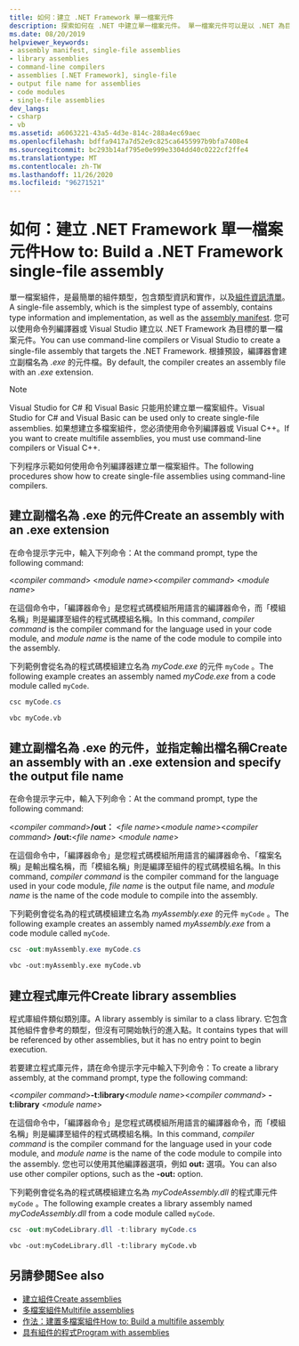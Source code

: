 ```yaml
---
title: 如何：建立 .NET Framework 單一檔案元件
description: 探索如何在 .NET 中建立單一檔案元件。 單一檔案元件可以是以 .NET 為目標的程式庫 ( .dll) ，也可以是可執行檔 ( .exe) 檔。
ms.date: 08/20/2019
helpviewer_keywords:
- assembly manifest, single-file assemblies
- library assemblies
- command-line compilers
- assemblies [.NET Framework], single-file
- output file name for assemblies
- code modules
- single-file assemblies
dev_langs:
- csharp
- vb
ms.assetid: a6063221-43a5-4d3e-814c-288a4ec69aec
ms.openlocfilehash: bdffa9417a7d52e9c825ca6455997b9bfa7408e4
ms.sourcegitcommit: bc293b14af795e0e999e3304dd40c0222cf2ffe4
ms.translationtype: MT
ms.contentlocale: zh-TW
ms.lasthandoff: 11/26/2020
ms.locfileid: "96271521"
---
```

# <a name="how-to-build-a-net-framework-single-file-assembly"></a><span data-ttu-id="16126-104">如何：建立 .NET Framework 單一檔案元件</span><span class="sxs-lookup"><span data-stu-id="16126-104">How to: Build a .NET Framework single-file assembly</span></span>

<span data-ttu-id="16126-105">單一檔案組件，是最簡單的組件類型，包含類型資訊和實作，以及[組件資訊清單](../../standard/assembly/manifest.md)。</span><span class="sxs-lookup"><span data-stu-id="16126-105">A single-file assembly, which is the simplest type of assembly, contains type information and implementation, as well as the [assembly manifest](../../standard/assembly/manifest.md).</span></span> <span data-ttu-id="16126-106">您可以使用命令列編譯器或 Visual Studio 建立以 .NET Framework 為目標的單一檔案元件。</span><span class="sxs-lookup"><span data-stu-id="16126-106">You can use command-line compilers or Visual Studio to create a single-file assembly that targets the .NET Framework.</span></span> <span data-ttu-id="16126-107">根據預設，編譯器會建立副檔名為 *.exe* 的元件檔。</span><span class="sxs-lookup"><span data-stu-id="16126-107">By default, the compiler creates an assembly file with an *.exe* extension.</span></span>

> [!NOTE]
> <span data-ttu-id="16126-108">Visual Studio for C# 和 Visual Basic 只能用於建立單一檔案組件。</span><span class="sxs-lookup"><span data-stu-id="16126-108">Visual Studio for C# and Visual Basic can be used only to create single-file assemblies.</span></span> <span data-ttu-id="16126-109">如果想建立多檔案組件，您必須使用命令列編譯器或 Visual C++。</span><span class="sxs-lookup"><span data-stu-id="16126-109">If you want to create multifile assemblies, you must use command-line compilers or Visual C++.</span></span>

<span data-ttu-id="16126-110">下列程序示範如何使用命令列編譯器建立單一檔案組件。</span><span class="sxs-lookup"><span data-stu-id="16126-110">The following procedures show how to create single-file assemblies using command-line compilers.</span></span>

## <a name="create-an-assembly-with-an-exe-extension"></a><span data-ttu-id="16126-111">建立副檔名為 .exe 的元件</span><span class="sxs-lookup"><span data-stu-id="16126-111">Create an assembly with an .exe extension</span></span>

<span data-ttu-id="16126-112">在命令提示字元中，輸入下列命令：</span><span class="sxs-lookup"><span data-stu-id="16126-112">At the command prompt, type the following command:</span></span>

<span data-ttu-id="16126-113">\<*compiler command*> \<*module name*></span><span class="sxs-lookup"><span data-stu-id="16126-113">\<*compiler command*> \<*module name*></span></span>

<span data-ttu-id="16126-114">在這個命令中，「編譯器命令」是您程式碼模組所用語言的編譯器命令，而「模組名稱」則是編譯至組件的程式碼模組名稱。</span><span class="sxs-lookup"><span data-stu-id="16126-114">In this command, *compiler command* is the compiler command for the language used in your code module, and *module name* is the name of the code module to compile into the assembly.</span></span>

<span data-ttu-id="16126-115">下列範例會從名為的程式碼模組建立名為 *myCode.exe* 的元件 `myCode` 。</span><span class="sxs-lookup"><span data-stu-id="16126-115">The following example creates an assembly named *myCode.exe* from a code module called `myCode`.</span></span>

```csharp
csc myCode.cs
```

```vb
vbc myCode.vb
```

## <a name="create-an-assembly-with-an-exe-extension-and-specify-the-output-file-name"></a><span data-ttu-id="16126-116">建立副檔名為 .exe 的元件，並指定輸出檔名稱</span><span class="sxs-lookup"><span data-stu-id="16126-116">Create an assembly with an .exe extension and specify the output file name</span></span>

<span data-ttu-id="16126-117">在命令提示字元中，輸入下列命令：</span><span class="sxs-lookup"><span data-stu-id="16126-117">At the command prompt, type the following command:</span></span>

<span data-ttu-id="16126-118">\<*compiler command*>**/out：** \<*file name*>\<*module name*></span><span class="sxs-lookup"><span data-stu-id="16126-118">\<*compiler command*> **/out:**\<*file name*> \<*module name*></span></span>

<span data-ttu-id="16126-119">在這個命令中，「編譯器命令」是您程式碼模組所用語言的編譯器命令、「檔案名稱」是輸出檔名稱，而「模組名稱」則是編譯至組件的程式碼模組名稱。</span><span class="sxs-lookup"><span data-stu-id="16126-119">In this command, *compiler command* is the compiler command for the language used in your code module, *file name* is the output file name, and *module name* is the name of the code module to compile into the assembly.</span></span>

<span data-ttu-id="16126-120">下列範例會從名為的程式碼模組建立名為 *myAssembly.exe* 的元件 `myCode` 。</span><span class="sxs-lookup"><span data-stu-id="16126-120">The following example creates an assembly named *myAssembly.exe* from a code module called `myCode`.</span></span>

```csharp
csc -out:myAssembly.exe myCode.cs
```

```vb
vbc -out:myAssembly.exe myCode.vb
```

## <a name="create-library-assemblies"></a><span data-ttu-id="16126-121">建立程式庫元件</span><span class="sxs-lookup"><span data-stu-id="16126-121">Create library assemblies</span></span>

 <span data-ttu-id="16126-122">程式庫組件類似類別庫。</span><span class="sxs-lookup"><span data-stu-id="16126-122">A library assembly is similar to a class library.</span></span> <span data-ttu-id="16126-123">它包含其他組件會參考的類型，但沒有可開始執行的進入點。</span><span class="sxs-lookup"><span data-stu-id="16126-123">It contains types that will be referenced by other assemblies, but it has no entry point to begin execution.</span></span>

<span data-ttu-id="16126-124">若要建立程式庫元件，請在命令提示字元中輸入下列命令：</span><span class="sxs-lookup"><span data-stu-id="16126-124">To create a library assembly, at the command prompt, type the following command:</span></span>

<span data-ttu-id="16126-125">\<*compiler command*>**-t:library**\<*module name*></span><span class="sxs-lookup"><span data-stu-id="16126-125">\<*compiler command*> **-t:library** \<*module name*></span></span>

<span data-ttu-id="16126-126">在這個命令中，「編譯器命令」是您程式碼模組所用語言的編譯器命令，而「模組名稱」則是編譯至組件的程式碼模組名稱。</span><span class="sxs-lookup"><span data-stu-id="16126-126">In this command, *compiler command* is the compiler command for the language used in your code module, and *module name* is the name of the code module to compile into the assembly.</span></span> <span data-ttu-id="16126-127">您也可以使用其他編譯器選項，例如 **out:** 選項。</span><span class="sxs-lookup"><span data-stu-id="16126-127">You can also use other compiler options, such as the **-out:** option.</span></span>

<span data-ttu-id="16126-128">下列範例會從名為的程式碼模組建立名為 *myCodeAssembly.dll* 的程式庫元件 `myCode` 。</span><span class="sxs-lookup"><span data-stu-id="16126-128">The following example creates a library assembly named *myCodeAssembly.dll* from a code module called `myCode`.</span></span>

```csharp
csc -out:myCodeLibrary.dll -t:library myCode.cs
```

```vb
vbc -out:myCodeLibrary.dll -t:library myCode.vb
```

## <a name="see-also"></a><span data-ttu-id="16126-129">另請參閱</span><span class="sxs-lookup"><span data-stu-id="16126-129">See also</span></span>

- [<span data-ttu-id="16126-130">建立組件</span><span class="sxs-lookup"><span data-stu-id="16126-130">Create assemblies</span></span>](../../standard/assembly/create.md)
- [<span data-ttu-id="16126-131">多檔案組件</span><span class="sxs-lookup"><span data-stu-id="16126-131">Multifile assemblies</span></span>](multifile-assemblies.md)
- [<span data-ttu-id="16126-132">作法：建置多檔案組件</span><span class="sxs-lookup"><span data-stu-id="16126-132">How to: Build a multifile assembly</span></span>](build-multifile-assembly.md)
- [<span data-ttu-id="16126-133">具有組件的程式</span><span class="sxs-lookup"><span data-stu-id="16126-133">Program with assemblies</span></span>](../../standard/assembly/index.md)

